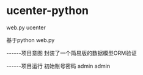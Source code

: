 # ucenter-python
web.py  ucenter

基于python web.py 

------项目意图
封装了一个简易版的数据模型ORM验证

------项目运行
初始账号密码 admin    admin
